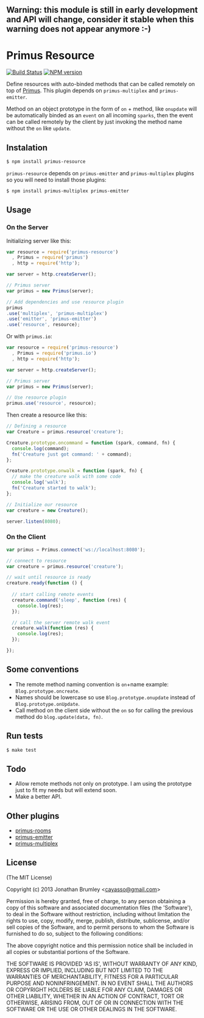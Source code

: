## Warning: this module is still in early development and API will change, consider it stable when this warning does not appear anymore :-)

# Primus Resource

[![Build Status](https://travis-ci.org/cayasso/primus-resource.png?branch=master)](https://travis-ci.org/cayasso/primus-resource)
[![NPM version](https://badge.fury.io/js/primus-resource.png)](http://badge.fury.io/js/primus-resource)

Define resources with auto-binded methods that can be called remotely on top of [Primus](https://github.com/3rd-Eden/primus). This plugin depends on `primus-multiplex` and `primus-emitter`.

Method on an object prototype in the form of `on` + method, like `onupdate` will be automatically binded as an `event` on all incoming `sparks`, then the event can be called remotely by the client by just invoking the method name without the `on` like `update`.

## Instalation

```bash
$ npm install primus-resource
```

`primus-resource` depends on `primus-emitter` and `primus-multiplex` plugins so you will need to install those plugins:

```bash
$ npm install primus-multiplex primus-emitter
```

## Usage

### On the Server

Initializing server like this:

```javascript
var resource = require('primus-resource')
  , Primus = require('primus')
  , http = require('http');

var server = http.createServer();

// Primus server
var primus = new Primus(server);

// Add dependencies and use resource plugin
primus
.use('multiplex', 'primus-multiplex')
.use('emitter', 'primus-emitter')
.use('resource', resource);
```

Or with `primus.io`:

```javascript
var resource = require('primus-resource')
  , Primus = require('primus.io')
  , http = require('http');

var server = http.createServer();

// Primus server
var primus = new Primus(server);

// Use resource plugin
primus.use('resource', resource);
```

Then create a resource like this:

```javascript
// Defining a resource
var Creature = primus.resource('creature');

Creature.prototype.oncommand = function (spark, command, fn) {
  console.log(command);
  fn('Creature just got command: ' + command);
};

Creature.prototype.onwalk = function (spark, fn) {
  // make the creature walk with some code
  console.log('walk');
  fn('Creature started to walk');
};

// Initialize our resource
var creature = new Creature();

server.listen(8080);
```

### On the Client

```javascript
var primus = Primus.connect('ws://localhost:8080');

// connect to resource
var creature = primus.resource('creature');

// wait until resource is ready
creature.ready(function () {
  
  // start calling remote events
  creature.command('sleep', function (res) {
    console.log(res);
  });

  // call the server remote walk event
  creature.walk(function (res) {
    console.log(res);
  });

});
```

## Some conventions

* The remote method naming convention is `on`+name example: `Blog.prototype.oncreate`.
* Names should be lowercase so use `Blog.prototype.onupdate` instead of `Blog.prototype.onUpdate`.
* Call method on the client side without the `on` so for calling the previous method do `blog.update(data, fn)`.

## Run tests

```bash
$ make test
```

## Todo

* Allow remote methods not only on prototype. I am using the prototype just to fit my needs but will extend soon.
* Make a better API.

## Other plugins

 * [primus-rooms](https://github.com/cayasso/primus-rooms)
 * [primus-emitter](https://github.com/cayasso/primus-emitter)
 * [primus-multiplex](https://github.com/cayasso/primus-multiplex)

## License

(The MIT License)

Copyright (c) 2013 Jonathan Brumley &lt;cayasso@gmail.com&gt;

Permission is hereby granted, free of charge, to any person obtaining
a copy of this software and associated documentation files (the
'Software'), to deal in the Software without restriction, including
without limitation the rights to use, copy, modify, merge, publish,
distribute, sublicense, and/or sell copies of the Software, and to
permit persons to whom the Software is furnished to do so, subject to
the following conditions:

The above copyright notice and this permission notice shall be
included in all copies or substantial portions of the Software.

THE SOFTWARE IS PROVIDED 'AS IS', WITHOUT WARRANTY OF ANY KIND,
EXPRESS OR IMPLIED, INCLUDING BUT NOT LIMITED TO THE WARRANTIES OF
MERCHANTABILITY, FITNESS FOR A PARTICULAR PURPOSE AND NONINFRINGEMENT.
IN NO EVENT SHALL THE AUTHORS OR COPYRIGHT HOLDERS BE LIABLE FOR ANY
CLAIM, DAMAGES OR OTHER LIABILITY, WHETHER IN AN ACTION OF CONTRACT,
TORT OR OTHERWISE, ARISING FROM, OUT OF OR IN CONNECTION WITH THE
SOFTWARE OR THE USE OR OTHER DEALINGS IN THE SOFTWARE.
